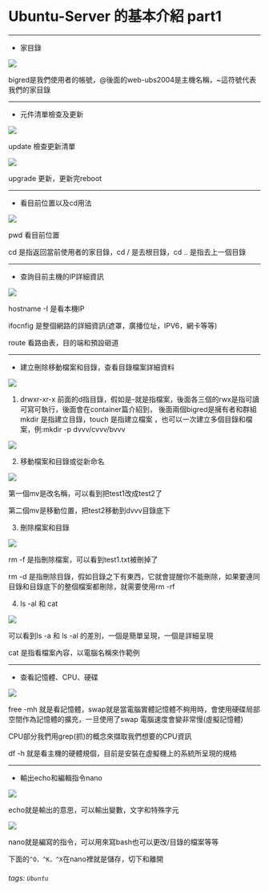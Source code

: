 # Ubuntu-Server 的基本介紹 part1

---
* 家目錄

![](https://i.imgur.com/F6MHeac.jpg)

bigred是我們使用者的帳號，@後面的web-ubs2004是主機名稱，~這符號代表我們的家目錄

---

* 元件清單檢查及更新

![](https://i.imgur.com/5uugSXi.jpg)

update 檢查更新清單

![](https://i.imgur.com/nzRqJYw.jpg)

upgrade 更新，更新完reboot

---

* 看目前位置以及cd用法

![](https://i.imgur.com/PDfvY8n.jpg)

pwd 看目前位置

cd 是指返回當前使用者的家目錄，cd / 是去根目錄，cd .. 是指去上一個目錄

---

* 查詢目前主機的IP詳細資訊

![](https://i.imgur.com/j5mayBB.jpg)

hostname -I 是看本機IP

ifocnfig 是整個網路的詳細資訊(遮罩，廣播位址，IPV6，網卡等等)

route 看路由表，目的端和預設砸道

---

* 建立刪除移動檔案和目錄，查看目錄檔案詳細資料

![](https://i.imgur.com/Q3OQYsY.jpg)

1. drwxr-xr-x 前面的d指目錄，假如是-就是指檔案，後面各三個的rwx是指可讀可寫可執行，後面會在container篇介紹到， 後面兩個bigred是擁有者和群組
mkdir 是指建立目錄，touch 是指建立檔案 ，也可以一次建立多個目錄和檔案，例:mkdir -p dvvv/cvvv/bvvv

![](https://i.imgur.com/OUzsVRQ.jpg)

2. 移動檔案和目錄或從新命名

![](https://i.imgur.com/hLY4zY4.jpg)

第一個mv是改名稱，可以看到把test1改成test2了

第二個mv是移動位置，把test2移動到dvvv目錄底下

3. 刪除檔案和目錄

![](https://i.imgur.com/FInL867.jpg)

rm -f 是指刪除檔案，可以看到test1.txt被刪掉了

rm -d 是指刪除目錄，假如目錄之下有東西，它就會提醒你不能刪除，如果要連同目錄和目錄底下的整個檔案都刪除，就需要使用rm -rf

4. ls -al 和 cat 

![](https://i.imgur.com/Ed8FzfE.jpg)

可以看到ls -a 和 ls -al 的差別，一個是簡單呈現，一個是詳細呈現

cat 是指看檔案內容，以電腦名稱來作範例

---

* 查看記憶體、CPU、硬碟

![](https://i.imgur.com/WEukmv0.jpg)

free -mh 就是看記憶體，swap就是當電腦實體記憶體不夠用時，會使用硬碟局部空間作為記憶體的擴充，一旦使用了swap 電腦速度會變非常慢(虛擬記憶體)

CPU部分我們用grep(抓)的概念來擷取我們想要的CPU資訊

df -h 就是看主機的硬體規個，目前是安裝在虛擬機上的系統所呈現的規格
 
---

* 輸出echo和編輯指令nano

![](https://i.imgur.com/xnJ3Jrd.jpg)

echo就是輸出的意思，可以輸出變數，文字和特殊字元

![](https://i.imgur.com/OUE1OJj.jpg)

nano就是編寫的指令，可以用來寫bash也可以更改/目錄的檔案等等

下面的`^O，^K，^X`在nano裡就是儲存，切下和離開


###### tags: `Ubuntu`

















